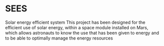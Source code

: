 # SEES
Solar energy efficient system
This project has been designed for the efficient use of solar energy, within a space module installed on Mars, which allows astronauts to know the use that has been given to energy and to be able to optimally manage the energy resources
